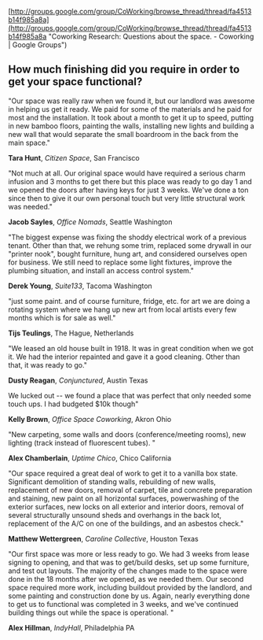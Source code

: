 [http://groups.google.com/group/CoWorking/browse_thread/thread/fa4513b14f985a8a](http://groups.google.com/group/CoWorking/browse_thread/thread/fa4513b14f985a8a "Coworking Research: Questions about the space. - Coworking |  Google Groups")

## How much finishing did you require in order to get your space functional?

"Our space was really raw when we found it, but our landlord was awesome in helping us get it ready. We paid for some of the materials and he paid for most and the installation. It took about a month to get it up to speed, putting in new bamboo floors, painting the walls, installing new lights and building a new wall that would separate the small boardroom in the back from the main space."

**Tara Hunt**, *Citizen Space*, San Francisco

"Not much at all. Our original space would have required a serious charm infusion and 3 months to get there but this place was ready to go day 1 and we opened the doors after having keys for just 3 weeks. We've done a ton since then to give it our own personal touch but very little structural work was needed." 

**Jacob Sayles**, *Office Nomads*, Seattle Washington

"The biggest expense was fixing the shoddy electrical work of a previous tenant. Other than that, we rehung some trim, replaced some drywall in our "printer nook", bought furniture, hung art, and considered ourselves open for business. We still need to replace some light fixtures, improve the plumbing situation, and install an access control system."

**Derek Young**, *Suite133*, Tacoma Washington

"just some paint. and of course furniture, fridge, etc. for art we are doing a rotating system where we hang up new art from local artists every few months which is for sale as well." 

**Tijs Teulings**, The Hague, Netherlands

"We leased an old house built in 1918. It was in great condition when we got it. We had the interior repainted and gave it a good cleaning. Other than that, it was ready to go." 

**Dusty Reagan**, *Conjunctured*, Austin Texas 

We lucked out -- we found a place that was perfect that only needed some touch ups. I had budgeted $10k though"

**Kelly Brown**, *Office Space Coworking*, Akron Ohio

"New carpeting, some walls and doors (conference/meeting rooms), new lighting (track instead of fluorescent tubes). "

**Alex Chamberlain**, *Uptime Chico*, Chico California

"Our space required a great deal of work to get it to a vanilla box state. Significant demolition of standing walls, rebuilding of new walls, replacement of new doors, removal of carpet, tile and concrete preparation and staining, new paint on all horizontal surfaces, powerwashing of the exterior surfaces, new locks on all exterior and interior doors, removal of several structurally unsound sheds and overhangs in the back lot, replacement of the A/C on one of the buildings, and an asbestos check."

**Matthew Wettergreen**, *Caroline Collective*, Houston Texas

"Our first space was more or less ready to go. We had 3 weeks from lease signing to opening, and that was to get/build desks, set up some furniture, and test out layouts. The majority of the changes made to the space were done in the 18 months after we opened, as we needed them. Our second space required more work, including buildout provided by the landlord, and some painting and construction done by us. Again, nearly everything done to get us to functional was completed in 3 weeks, and we've continued building things out while the space is operational. "

**Alex Hillman**, *IndyHall*, Philadelphia PA 